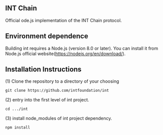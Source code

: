 ## INT Chain

Official ode.js implementation of the INT Chain protocol.

## Environment dependence

Building int requires a Node.js (version 8.0 or later).
You can install it from Node.js official website(https://nodejs.org/en/download/).

## Installation Instructions

(1) Clone the repository to a directory of your choosing

    git clone https://github.com/intfoundation/int

(2)  entry into the first level of int project.

    cd .../int
    
(3) install node_modules of int project dependency.
    
    npm install

